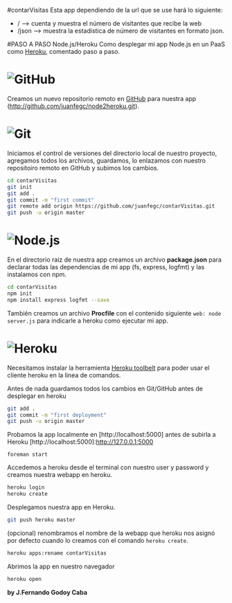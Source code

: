 #contarVisitas
Esta app dependiendo de la url que se use hará lo siguiente:
- / --> cuenta y muestra el número de visitantes que recibe la web
- /json --> muestra la estadística de número de visitantes en formato json.

#PASO A PASO Node.js/Heroku
Como desplegar mi app Node.js en un PaaS como [Heroku], comentado paso a paso.

[Heroku]:http://www.heroku.com

# ![GitHub](http://www.grails48.com/static/images/github-logo3.png)
Creamos un nuevo repositorio remoto en [GitHub] para nuestra app (http://github.com/juanfegc/node2heroku.git).

[GitHub]:https://github.com/

# ![Git](http://git-scm.com/images/logo@2x.png)
Iniciamos el control de versiones del directorio local de nuestro proyecto, agregamos todos los archivos,
guardamos, lo enlazamos con nuestro repositoiro remoto en GitHub y subimos los cambios.
``` sh
cd contarVisitas
git init
git add .
git commit -m "first commit"
git remote add origin https://github.com/juanfegc/contarVisitas.git
git push -u origin master
```

# ![Node.js](http://nodejs.org/images/logos/nodejs.png)
En el directorio raiz de nuestra app creamos un archivo **package.json** para declarar todas las dependencias de mi app (fs, express, logfmt) y las instalamos con npm.
``` sh
cd contarVisitas
npm init
npm install express logfmt --save
```
También creamos un archivo **Procfile**
con el contenido siguiente `web: node server.js` para indicarle a heroku como ejecutar mi app.

# ![Heroku](http://www.treasuredata.com/img_logos/heroku.png)
Necesitamos instalar la herramienta [Heroku toolbelt] para poder usar el cliente heroku en la linea de comandos.

[Heroku toolbelt]:https://toolbelt.heroku.com/

Antes de nada guardamos todos los cambios en Git/GitHub antes de desplegar en heroku
```sh
git add .
git commit -m "first deployment"
git push -u origin master
```

Probamos la app localmente en [http://localhost:5000] antes de subirla a Heroku
[http://localhost:5000]:http://127.0.0.1:5000

```
foreman start
```

Accedemos a heroku desde el terminal con nuestro user y password y creamos nuestra webapp en heroku.
``` sh
heroku login
heroku create
```

Desplegamos nuestra app en Heroku.
``` sh
git push heroku master
```
(opcional) renombramos el nombre de la webapp que heroku nos asignó por defecto cuando lo creamos con el comando `heroku create`.
``` sh
heroku apps:rename contarVisitas
```
Abrimos la app en nuestro navegador
``` sh
heroku open
```

**by J.Fernando Godoy Caba**
